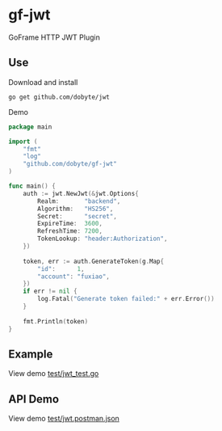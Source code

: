 # gf-jwt

GoFrame HTTP JWT Plugin

## Use

Download and install

```shell
go get github.com/dobyte/jwt
```

Demo

```go
package main

import (
    "fmt"
    "log"
    "github.com/dobyte/gf-jwt"
)

func main() {
    auth := jwt.NewJwt(&jwt.Options{
        Realm:       "backend",
        Algorithm:   "HS256",
        Secret:      "secret",
        ExpireTime:  3600,
        RefreshTime: 7200,
        TokenLookup: "header:Authorization",
    })
    
    token, err := auth.GenerateToken(g.Map{
        "id":      1,
        "account": "fuxiao",
    })
    if err != nil {
        log.Fatal("Generate token failed:" + err.Error())
    }
    
    fmt.Println(token)
}
```

## Example

View demo [test/jwt_test.go](test/jwt_test.go)

## API Demo

View demo [test/jwt.postman.json](test/jwt.postman.json)